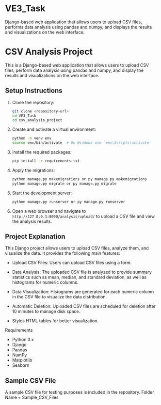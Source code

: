 # VE3_Task
Django-based web application that allows users to upload CSV files, performs data analysis using pandas and numpy, and displays the results and visualizations on the web interface.

# CSV Analysis Project

This is a Django-based web application that allows users to upload CSV files, perform data analysis using pandas and numpy, and display the results and visualizations on the web interface.

## Setup Instructions

1. Clone the repository:
    ```sh
    git clone <repository-url>
    cd VE3_Task
    cd csv_analysis_project
    ```

2. Create and activate a virtual environment:
    ```sh
    python -m venv env
    source env/bin/activate  # On Windows use `env\Scripts\activate`
    ```

3. Install the required packages:
    ```sh
    pip install -r requirements.txt
    ```

4. Apply the migrations:
    ```sh
    python manage.py makemigrations or py manage.py makemigrations
    python manage.py migrate or py manage.py migrate
    ```

5. Start the development server:
    ```sh
    python manage.py runserver or py manage.py runserver
    ```

6. Open a web browser and navigate to `http://127.0.0.1:8000/analysis/upload/` to upload a CSV file and view the analysis results.

## Project Explanation

This Django project allows users to upload CSV files, analyze them, and visualize the data. It provides the following main features:

- Upload CSV Files: Users can upload CSV files using a form.

- Data Analysis: The uploaded CSV file is analyzed to provide summary statistics such as mean, median, and standard deviation, as well as histograms for numeric columns.

- Data Visualization: Histograms are generated for each numeric column in the CSV file to visualize the data distribution.

- Automatic Deletion: Uploaded CSV files are scheduled for deletion after 10 minutes to manage disk space.

- Styles HTML tables for better visualization.

Requirements
- Python 3.x
- Django
- Pandas
- NumPy
- Matplotlib
- Seaborn

## Sample CSV File

A sample CSV file for testing purposes is included in the repository.
Folder Name = Sample_CSV_Files

